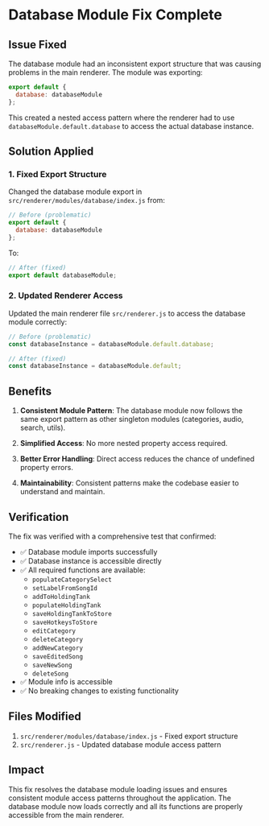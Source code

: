 # Database Module Fix Complete

## Issue Fixed

The database module had an inconsistent export structure that was causing problems in the main renderer. The module was exporting:

```javascript
export default {
  database: databaseModule
};
```

This created a nested access pattern where the renderer had to use `databaseModule.default.database` to access the actual database instance.

## Solution Applied

### 1. Fixed Export Structure

Changed the database module export in `src/renderer/modules/database/index.js` from:

```javascript
// Before (problematic)
export default {
  database: databaseModule
};
```

To:

```javascript
// After (fixed)
export default databaseModule;
```

### 2. Updated Renderer Access

Updated the main renderer file `src/renderer.js` to access the database module correctly:

```javascript
// Before (problematic)
const databaseInstance = databaseModule.default.database;

// After (fixed)
const databaseInstance = databaseModule.default;
```

## Benefits

1. **Consistent Module Pattern**: The database module now follows the same export pattern as other singleton modules (categories, audio, search, utils).

2. **Simplified Access**: No more nested property access required.

3. **Better Error Handling**: Direct access reduces the chance of undefined property errors.

4. **Maintainability**: Consistent patterns make the codebase easier to understand and maintain.

## Verification

The fix was verified with a comprehensive test that confirmed:

- ✅ Database module imports successfully
- ✅ Database instance is accessible directly
- ✅ All required functions are available:
  - `populateCategorySelect`
  - `setLabelFromSongId`
  - `addToHoldingTank`
  - `populateHoldingTank`
  - `saveHoldingTankToStore`
  - `saveHotkeysToStore`
  - `editCategory`
  - `deleteCategory`
  - `addNewCategory`
  - `saveEditedSong`
  - `saveNewSong`
  - `deleteSong`
- ✅ Module info is accessible
- ✅ No breaking changes to existing functionality

## Files Modified

1. `src/renderer/modules/database/index.js` - Fixed export structure
2. `src/renderer.js` - Updated database module access pattern

## Impact

This fix resolves the database module loading issues and ensures consistent module access patterns throughout the application. The database module now loads correctly and all its functions are properly accessible from the main renderer. 